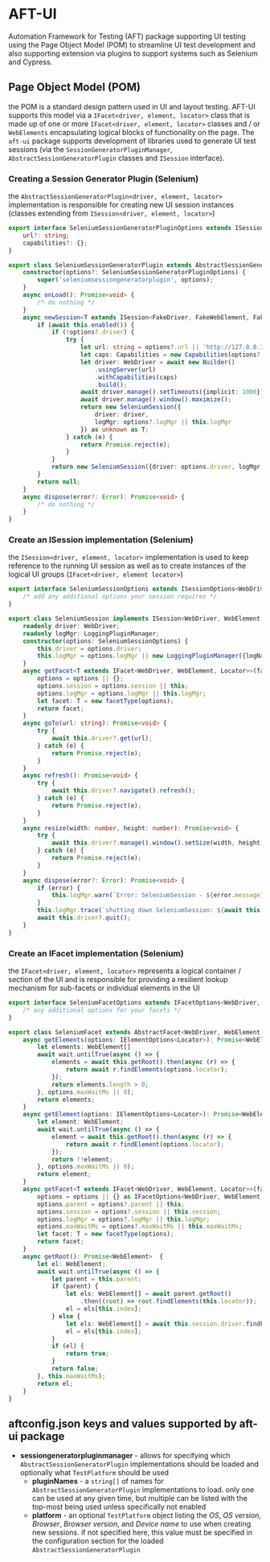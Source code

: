 # AFT-UI
Automation Framework for Testing (AFT) package supporting UI testing using the Page Object Model (POM) to streamline UI test development and also supporting extension via plugins to support systems such as Selenium and Cypress.

## Page Object Model (POM)
the POM is a standard design pattern used in UI and layout testing. AFT-UI supports this model via a `IFacet<driver, element, locator>` class that is made up of one or more `IFacet<driver, element, locator>` classes and / or `WebElements` encapsulating logical blocks of functionality on the page. The `aft-ui` package supports development of libraries used to generate UI test sessions (via the `SessionGeneratorPluginManager`, `AbstractSessionGeneratorPlugin` classes and `ISession` interface).

### Creating a Session Generator Plugin (Selenium)
the `AbstractSessionGeneratorPlugin<driver, element, locator>` implementation is responsible for creating new UI session instances (classes extending from `ISession<driver, element, locator>`)

```typescript
export interface SeleniumSessionGeneratorPluginOptions extends ISessionGeneratorPluginOptions { 
    url?: string;
    capabilities?: {};
}

export class SeleniumSessionGeneratorPlugin extends AbstractSessionGeneratorPlugin<WebDriver, WebElement, Locator> {
    constructor(options?: SeleniumSessionGeneratorPluginOptions) {
        super('seleniumsessiongeneratorplugin', options);
    }
    async onLoad(): Promise<void> {
        /* do nothing */
    }
    async newSession<T extends ISession<FakeDriver, FakeWebElement, FakeLocator>>(options?: ISessionOptions<FakeDriver>): Promise<T> {
        if (await this.enabled()) {
            if (!options?.driver) {
                try {
                    let url: string = options?.url || 'http://127.0.0.1:4444/';
                    let caps: Capabilities = new Capabilities(options?.capabilities || {});
                    let driver: WebDriver = await new Builder()
                        .usingServer(url)
                        .withCapabilities(caps)
                        .build();
                    await driver.manage().setTimeouts({implicit: 1000});
                    await driver.manage().window().maximize();
                    return new SeleniumSession({
                        driver: driver,
                        logMgr: options?.logMgr || this.logMgr
                    }) as unknown as T;
                } catch (e) {
                    return Promise.reject(e);
                }
            }
            return new SeleniumSession({driver: options.driver, logMgr: options.logMgr || this.logMgr}) as unknown as T;
        }
        return null;
    }
    async dispose(error?: Error): Promise<void> {
        /* do nothing */
    }
}
```

### Create an ISession implementation (Selenium)
the `ISession<driver, element, locator>` implementation is used to keep reference to the running UI session as well as to create instances of the logical UI groups (`IFacet<driver, element locator>`)

```typescript
export interface SeleniumSessionOptions extends ISessionOptions<WebDriver> {
    /* add any additional options your session requires */
}

export class SeleniumSession implements ISession<WebDriver, WebElement, Locator> {
    readonly driver: WebDriver;
    readonly logMgr: LoggingPluginManager;
    constructor(options: SeleniumSessionOptions) {
        this.driver = options.driver;
        this.logMgr = options.logMgr || new LoggingPluginManager({logName: `SeleniumSession_${this.driver.getSession().then((s) => s.getId())}`});
    }
    async getFacet<T extends IFacet<WebDriver, WebElement, Locator>>(facetType: new (options: IFacetOptions<WebDriver, WebElement, Locator>) => T, options?: IFacetOptions<WebDriver, WebElement, Locator>): Promise<T> {
        options = options || {};
        options.session = options.session || this;
        options.logMgr = options.logMgr || this.logMgr;
        let facet: T = new facetType(options);
        return facet;
    }
    async goTo(url: string): Promise<void> {
        try {
            await this.driver?.get(url);
        } catch (e) {
            return Promise.reject(e);
        }
    }
    async refresh(): Promise<void> {
        try {
            await this.driver?.navigate().refresh();
        } catch (e) {
            return Promise.reject(e);
        }
    }
    async resize(width: number, height: number): Promise<void> {
        try {
            await this.driver?.manage().window().setSize(width, height);
        } catch (e) {
            return Promise.reject(e);
        }
    }
    async dispose(error?: Error): Promise<void> {
        if (error) {
            this.logMgr.warn(`Error: SeleniumSession - ${error.message}`);
        }
        this.logMgr.trace(`shutting down SeleniumSession: ${await this.driver?.getSession().then((s) => s.getId())}`);
        await this.driver?.quit();
    }
}
```

### Create an IFacet implementation (Selenium)
the `IFacet<driver, element, locator>` represents a logical container / section of the UI and is responsible for providing a resilient lookup mechanism for sub-facets or individual elements in the UI
```typescript
export interface SeleniumFacetOptions extends IFacetOptions<WebDriver, WebElement, Locator> {
    /* any additional options for your facets */
}

export class SeleniumFacet extends AbstractFacet<WebDriver, WebElement, Locator> {
    async getElements(options: IElementOptions<Locator>): Promise<WebElement[]> {
        let elements: WebElement[]
        await wait.untilTrue(async () => {
            elements = await this.getRoot().then(async (r) => {
                return await r.findElements(options.locator);
            });
            return elements.length > 0;
        }, options.maxWaitMs || 0);
        return elements;
    }
    async getElement(options: IElementOptions<Locator>): Promise<WebElement> {
        let element: WebElement;
        await wait.untilTrue(async () => {
            element = await this.getRoot().then(async (r) => {
                return await r.findElement(options.locator);
            });
            return !!element;
        }, options.maxWaitMs || 0);
        return element;
    }
    async getFacet<T extends IFacet<WebDriver, WebElement, Locator>>(facetType: new (options: IFacetOptions<WebDriver, WebElement, Locator>) => T, options?: IFacetOptions<WebDriver, WebElement, Locator>): Promise<T> {
        options = options || {} as IFacetOptions<WebDriver, WebElement, Locator>;
        options.parent = options?.parent || this;
        options.session = options?.session || this.session;
        options.logMgr = options?.logMgr || this.logMgr;
        options.maxWaitMs = options?.maxWaitMs || this.maxWaitMs;
        let facet: T = new facetType(options);
        return facet;
    }
    async getRoot(): Promise<WebElement>  {
        let el: WebElement;
        await wait.untilTrue(async () => {
            let parent = this.parent;
            if (parent) {
                let els: WebElement[] = await parent.getRoot()
                    .then((root) => root.findElements(this.locator));
                el = els[this.index];
            } else {
                let els: WebElement[] = await this.session.driver.findElements(this.locator);
                el = els[this.index];
            }
            if (el) {
                return true;
            }
            return false;
        }, this.maxWaitMs);
        return el;
    }
}
```
## aftconfig.json keys and values supported by aft-ui package
- **sessiongeneratorpluginmanager** - allows for specifying which `AbstractSessionGeneratorPlugin` implementations should be loaded and optionally what `TestPlatform` should be used
  - **pluginNames** - a `string[]` of names for `AbstractSessionGeneratorPlugin` implementations to load. only one can be used at any given time, but multiple can be listed with the top-most being used unless specifically not enabled
  - **platform** - an optional `TestPlatform` object listing the _OS_, _OS version_, _Browser_, _Browser version_, and _Device name_ to use when creating new sessions. if not specified here, this value must be specified in the configuration section for the loaded `AbstractSessionGeneratorPlugin`